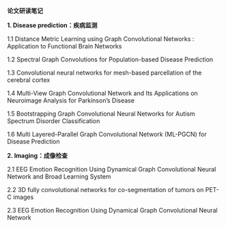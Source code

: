 **论文研读笔记**

**1. Disease prediction：疾病监测**

1.1 Distance Metric Learning using Graph Convolutional Networks : Application to Functional Brain Networks

1.2 Spectral Graph Convolutions for Population-based Disease Prediction

1.3 Convolutional neural networks for mesh-based parcellation of the cerebral cortex

1.4 Multi-View Graph Convolutional Network and Its Applications on Neuroimage Analysis for Parkinson’s Disease

1.5 Bootstrapping Graph Convolutional Neural Networks for Autism Spectrum Disorder Classification

1.6 Multi Layered-Parallel Graph Convolutional Network (ML-PGCN) for Disease Prediction

**2. Imaging：成像检查**

2.1 EEG Emotion Recognition Using Dynamical Graph Convolutional Neural Network  and Broad Learning System

2.2 3D fully convolutional networks for co-segmentation of tumors on PET-C images

2.3 EEG Emotion Recognition Using Dynamical Graph Convolutional Neural Network